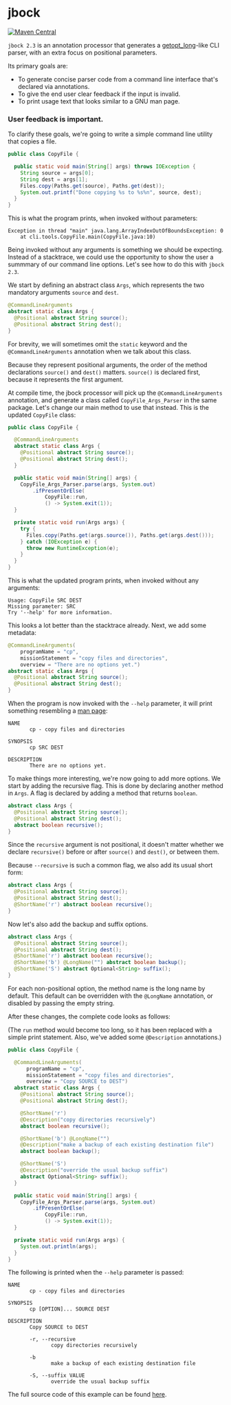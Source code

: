 # jbock

[![Maven Central](https://maven-badges.herokuapp.com/maven-central/com.github.h908714124/jbock/badge.svg)](https://maven-badges.herokuapp.com/maven-central/com.github.h908714124/jbock)

`jbock 2.3` is an annotation processor that generates a
[getopt_long](https://www.gnu.org/software/libc/manual/html_node/Getopt.html)-like
CLI parser, with an extra focus on positional parameters.

Its primary goals are:
 
* To generate concise parser code from a command line interface that's declared via annotations.
* To give the end user clear feedback if the input is invalid.
* To print usage text that looks similar to a GNU man page.

### User feedback is important.

To clarify these goals, we're going to write a simple command line utility that copies a file.

````java
public class CopyFile {

  public static void main(String[] args) throws IOException {
    String source = args[0];
    String dest = args[1];
    Files.copy(Paths.get(source), Paths.get(dest));
    System.out.printf("Done copying %s to %s%n", source, dest);
  }
}
````

This is what the program prints, when invoked without parameters:

<pre><code>Exception in thread "main" java.lang.ArrayIndexOutOfBoundsException: 0
    at cli.tools.CopyFile.main(CopyFile.java:10)
</code></pre>

Being invoked without any arguments is something we should be expecting.
Instead of a stacktrace, we could use the opportunity to show the user
a summmary of our command line options. Let's see how to do this with `jbock 2.3`.

We start by defining an abstract class `Args`,
which represents the two mandatory arguments `source` and `dest`.

````java
@CommandLineArguments
abstract static class Args {
  @Positional abstract String source();
  @Positional abstract String dest();
}
````

For brevity, we will sometimes omit the `static` keyword and the
`@CommandLineArguments` annotation when we 
talk about this class.

Because they represent positional arguments,
the order of the method declarations `source()` and `dest()` matters.
`source()` is declared first, because it represents the first argument.

At compile time, the jbock processor will pick up the
`@CommandLineArguments` annotation, and generate a class called 
`CopyFile_Args_Parser` in the same package. Let's change
our main method to use that instead.
This is the updated `CopyFile` class:

````java
public class CopyFile {

  @CommandLineArguments
  abstract static class Args {
    @Positional abstract String source();
    @Positional abstract String dest();
  }

  public static void main(String[] args) {
    CopyFile_Args_Parser.parse(args, System.out)
        .ifPresentOrElse(
            CopyFile::run,
            () -> System.exit(1));
  }

  private static void run(Args args) {
    try {
      Files.copy(Paths.get(args.source()), Paths.get(args.dest()));
    } catch (IOException e) {
      throw new RuntimeException(e);
    }
  }
}
````
This is what the updated program prints, when invoked without
any arguments:

<pre><code>Usage: CopyFile SRC DEST
Missing parameter: SRC
Try '--help' for more information.
</code></pre>

This looks a lot better than the stacktrace already.
Next, we add some metadata:

````java
@CommandLineArguments(
    programName = "cp",
    missionStatement = "copy files and directories",
    overview = "There are no options yet.")
abstract static class Args {
  @Positional abstract String source();
  @Positional abstract String dest();
}
````

When the program is now invoked with the `--help` parameter,
it will print something resembling a [man page](https://linux.die.net/man/1/cp):

<pre><code>NAME
       cp - copy files and directories

SYNOPSIS
       cp SRC DEST

DESCRIPTION
       There are no options yet.
</code></pre>

To make things more interesting, we're now going to add more options.
We start by adding the recursive flag.
This is done by declaring another method in `Args`.
A flag is declared by adding a method that returns `boolean`.

````java
abstract class Args {
  @Positional abstract String source();
  @Positional abstract String dest();
  abstract boolean recursive();
}
````

Since the `recursive` argument is not positional,
it doesn't matter whether we declare `recursive()` 
before or after `source()` and `dest()`, or between them.

Because `--recursive` is such a common flag,
we also add its usual short form:

````java
abstract class Args {
  @Positional abstract String source();
  @Positional abstract String dest();
  @ShortName('r') abstract boolean recursive();
}
````

Now let's also add the backup and suffix options.

````java
abstract class Args {
  @Positional abstract String source();
  @Positional abstract String dest();
  @ShortName('r') abstract boolean recursive();
  @ShortName('b') @LongName("") abstract boolean backup();
  @ShortName('S') abstract Optional<String> suffix();
}
````

For each non-positional option, the method name is the long name
by default. This default can be overridden with the `@LongName` annotation,
or disabled by passing the empty string.

After these changes, the complete code looks as follows:

(The `run` method would become too long,
so it has been replaced with a simple
print statement.
Also, we've added some `@Description` annotations.)

````java
public class CopyFile {

  @CommandLineArguments(
      programName = "cp",
      missionStatement = "copy files and directories",
      overview = "Copy SOURCE to DEST")
  abstract static class Args {
    @Positional abstract String source();
    @Positional abstract String dest();

    @ShortName('r')
    @Description("copy directories recursively")
    abstract boolean recursive();

    @ShortName('b') @LongName("")
    @Description("make a backup of each existing destination file")
    abstract boolean backup();

    @ShortName('S')
    @Description("override the usual backup suffix")
    abstract Optional<String> suffix();
  }

  public static void main(String[] args) {
    CopyFile_Args_Parser.parse(args, System.out)
        .ifPresentOrElse(
            CopyFile::run,
            () -> System.exit(1));
  }

  private static void run(Args args) {
    System.out.println(args);
  }
}
````

The following is printed when the `--help`
parameter is passed:

<pre><code>NAME
       cp - copy files and directories

SYNOPSIS
       cp [OPTION]... SOURCE DEST

DESCRIPTION
       Copy SOURCE to DEST

       -r, --recursive
              copy directories recursively

       -b
              make a backup of each existing destination file

       -S, --suffix VALUE
              override the usual backup suffix
</code></pre>

The full source code of this example can be found 
[here](https://github.com/h908714124/CopyFile).
